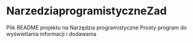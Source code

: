 # NarzedziaprogramistyczneZad
Plik README projektu na Narzędzia programistyczne
Prosty program do wyświetlania informacji i dodawania
